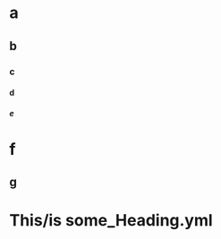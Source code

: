 <!-- Space: BatchTests -->
<!-- Title: Hello World -->
<!-- Title: Working Test -->

# a

## b

### c

#### d

##### e

# f

## g

# This/is some_Heading.yml
